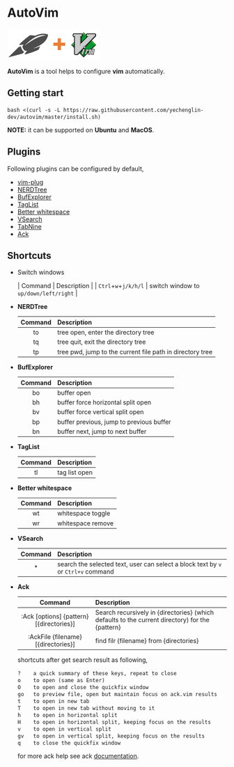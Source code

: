 # AutoVim

![logo](./images/logo.png)

**AutoVim** is a tool helps to configure **vim** automatically.

## Getting start

```
bash <(curl -s -L https://raw.githubusercontent.com/yechenglin-dev/autovim/master/install.sh)
```

**NOTE:** it can be supported on **Ubuntu** and **MacOS**.

## Plugins

Following plugins can be configured by default,

* [vim-plug](https://github.com/junegunn/vim-plug.git)
* [NERDTree](https://github.com/scrooloose/nerdtree.git)
* [BufExplorer](https://github.com/jlanzarotta/bufexplorer.git)
* [TagList](https://github.com/vim-scripts/taglist.vim.git)
* [Better whitespace](https://github.com/ntpeters/vim-better-whitespace.git)
* [VSearch](https://github.com/vim-scripts/vsearch.vim.git)
* [TabNine](https://github.com/zxqfl/tabnine-vim.git)
* [Ack](https://github.com/mileszs/ack.vim.git)

## Shortcuts

- Switch windows

    | Command | Description |
    | `Ctrl`+`w`+`j/k/h/l` | switch window to `up/down/left/right` |

- **NERDTree**

    | Command | Description |
    |:-------:|-------------|
    | to | tree open, enter the directory tree |
    | tq | tree quit, exit the directory tree |
    | tp | tree pwd, jump to the current file path in directory tree |

- **BufExplorer**

    | Command | Description |
    |:-------:|-------------|
    | bo | buffer open |
    | bh | buffer force horizontal split open |
    | bv | buffer force vertical split open |
    | bp | buffer previous, jump to previous buffer |
    | bn | buffer next, jump to next buffer |

- **TagList**

    | Command | Description |
    |:-------:|-------------|
    | tl | tag list open |

- **Better whitespace**

    | Command | Description |
    |:-------:|-------------|
    | wt | whitespace toggle |
    | wr | whitespace remove |

- **VSearch**

    | Command | Description |
    |:-------:|-------------|
    | * | search the selected text, user can select a block text by `v` or `Ctrl+v`  command |

- **Ack**

    | Command | Description |
    |:-------:|-------------|
    | :Ack [options] {pattern} [{directories}] | Search recursively in {directories} (which defaults to the current directory) for the {pattern} |
    | :AckFile {filename} [{directories}] | find filr {filename} from {directories} |

    shortcuts after get search result as following,

    ```
    ?    a quick summary of these keys, repeat to close
    o    to open (same as Enter)
    O    to open and close the quickfix window
    go   to preview file, open but maintain focus on ack.vim results
    t    to open in new tab
    T    to open in new tab without moving to it
    h    to open in horizontal split
    H    to open in horizontal split, keeping focus on the results
    v    to open in vertical split
    gv   to open in vertical split, keeping focus on the results
    q    to close the quickfix window
    ```

    for more ack help see ack [documentation](https://beyondgrep.com/documentation/).
